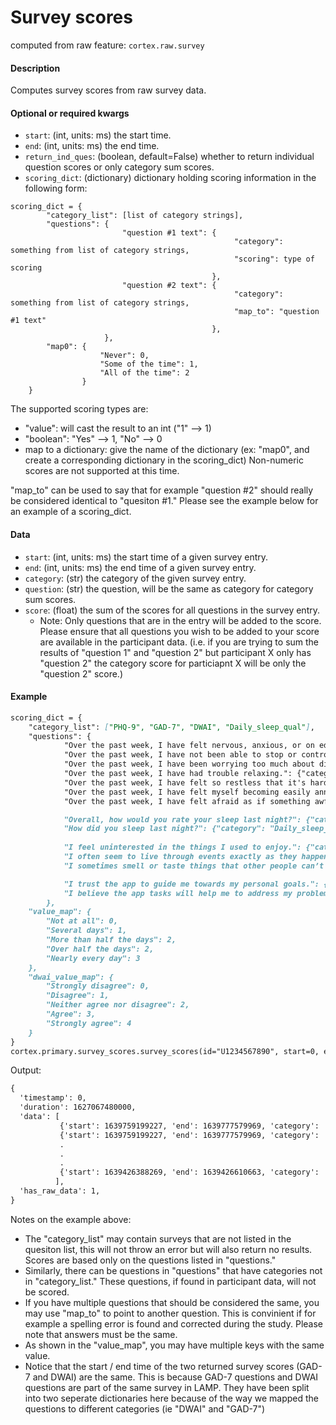 # Survey scores

computed from raw feature: `cortex.raw.survey`

#### Description

Computes survey scores from raw survey data.

#### Optional or required kwargs

- `start`: (int, units: ms) the start time.
- `end`: (int, units: ms) the end time.
- `return_ind_ques`: (boolean, default=False) whether to return individual question scores or only category sum scores.
- `scoring_dict`: (dictionary) dictionary holding scoring information in the following form:
```
scoring_dict = {
        "category_list": [list of category strings],
        "questions": {
                         "question #1 text": {
                                                  "category": something from list of category strings,
                                                  "scoring": type of scoring
                                             },
                         "question #2 text": {
                                                  "category": something from list of category strings,
                                                  "map_to": "question #1 text"
                                             },
                     },
        "map0": {
                    "Never": 0,
                    "Some of the time": 1,
                    "All of the time": 2
                }
    }
```
The supported scoring types are:
- "value": will cast the result to an int ("1" --> 1)
- "boolean": "Yes" --> 1, "No" --> 0
- map to a dictionary: give the name of the dictionary (ex: "map0", and create a corresponding dictionary in the scoring_dict)
Non-numeric scores are not supported at this time. 

"map_to" can be used to say that for example "question #2" should really be considered identical to "quesiton #1."
Please see the example below for an example of a scoring_dict.


#### Data

- `start`: (int, units: ms) the start time of a given survey entry.
- `end`: (int, units: ms) the end time of a given survey entry.
- `category`: (str) the category of the given survey entry.
- `question`: (str) the question, will be the same as category for category sum scores.
- `score`: (float) the sum of the scores for all questions in the survey entry.
  - Note: Only questions that are in the entry will be added to the score. Please ensure that all questions you wish to be added to your score are available in the participant data. (i.e. if you are trying to sum the results of "question 1" and "question 2" but participant X only has "question 2" the category score for particiapnt X will be only the "question 2" score.)

#### Example

```markdown
scoring_dict = {
    "category_list": ["PHQ-9", "GAD-7", "DWAI", "Daily_sleep_qual"],
    "questions": {
            "Over the past week, I have felt nervous, anxious, or on edge.": {"category": "GAD-7", "scoring": "value_map"},
            "Over the past week, I have not been able to stop or control worrying.": {"category": "GAD-7", "scoring": "value_map"},
            "Over the past week, I have been worrying too much about different things.": {"category": "GAD-7", "scoring": "value_map"},
            "Over the past week, I have had trouble relaxing.": {"category": "GAD-7", "scoring": "value_map"},
            "Over the past week, I have felt so restless that it's hard to sit still.": {"category": "GAD-7", "scoring": "value_map"},
            "Over the past week, I have felt myself becoming easily annoyed or irritable.": {"category": "GAD-7", "scoring": "value_map"},
            "Over the past week, I have felt afraid as if something awful might happen.": {"category": "GAD-7", "scoring": "value_map"},

            "Overall, how would you rate your sleep last night?": {"category": "Daily_sleep_qual", "scoring": "value"},
            "How did you sleep last night?": {"category": "Daily_sleep_qual", "map_to": "Overall, how would you rate your sleep last night?"},
        
            "I feel uninterested in the things I used to enjoy.": {"category": "PQ-16", "scoring": "boolean"},
            "I often seem to live through events exactly as they happened before (déjà vu).": {"category": "PQ-16", "scoring": "boolean"},
            "I sometimes smell or taste things that other people can’t smell or taste.": {"category": "PQ-16", "scoring": "boolean"},

            "I trust the app to guide me towards my personal goals.": {"category": "DWAI", "scoring": "dwai_value_map"},
            "I believe the app tasks will help me to address my problems.": {"category": "DWAI", "scoring": "dwai_value_map"},
        },
    "value_map": {
        "Not at all": 0,
        "Several days": 1,
        "More than half the days": 2,
        "Over half the days": 2,
        "Nearly every day": 3
    },
    "dwai_value_map": {
        "Strongly disagree": 0,
        "Disagree": 1,
        "Neither agree nor disagree": 2,
        "Agree": 3,
        "Strongly agree": 4
    }
}
cortex.primary.survey_scores.survey_scores(id="U1234567890", start=0, end=cortex.now(), scoring_dict=scoring_dict, return_ind_ques=False)
```
Output:
```markdown
{
  'timestamp': 0,
  'duration': 1627067480000,
  'data': [
           {'start': 1639759199227, 'end': 1639777579969, 'category': 'GAD-7', 'score': 7},
           {'start': 1639759199227, 'end': 1639777579969, 'category': 'DWAI', 'score': 6},
           .
           .
           .
           {'start': 1639426388269, 'end': 1639426610663, 'category': 'Daily_sleep_qual', 'score': 3},
          ],
  'has_raw_data': 1,
}
```

Notes on the example above:
- The "category_list" may contain surveys that are not listed in the quesiton list, this will not throw an error but will also return no results. Scores are based only on the questions listed in "questions."
- Similarly, there can be questions in "questions" that have categories not in "category_list." These questions, if found in participant data, will not be scored.
- If you have multiple questions that should be considered the same, you may use "map_to" to point to another question. This is convinient if for example a spelling error is found and corrected during the study. Please note that answers must be the same.
- As shown in the "value_map", you may have multiple keys with the same value. 
- Notice that the start / end time of the two returned survey scores (GAD-7 and DWAI) are the same. This is because GAD-7 questions and DWAI questions are part of the same survey in LAMP. They have been split into two seperate dictionaries here because of the way we mapped the questions to different categories (ie "DWAI" and "GAD-7")

